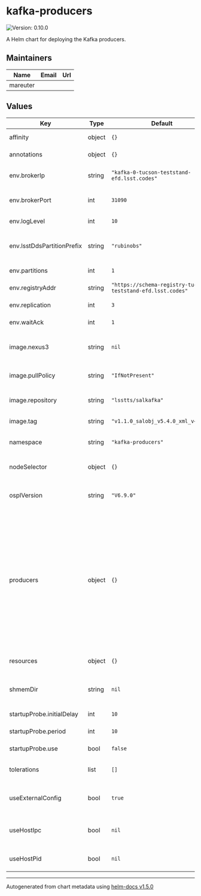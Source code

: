 # kafka-producers

![Version: 0.10.0](https://img.shields.io/badge/Version-0.10.0-informational?style=flat-square)

A Helm chart for deploying the Kafka producers.

## Maintainers

| Name | Email | Url |
| ---- | ------ | --- |
| mareuter |  |  |

## Values

| Key | Type | Default | Description |
|-----|------|---------|-------------|
| affinity | object | `{}` | This specifies the scheduling constraints of the pod |
| annotations | object | `{}` | This allows the specification of pod annotations |
| env.brokerIp | string | `"kafka-0-tucson-teststand-efd.lsst.codes"` | The URI for the Kafka broker that received the generated Kafka messages |
| env.brokerPort | int | `31090` | The port associated with the Kafka broker specified in brokerIp |
| env.logLevel | int | `10` | This value determines the logging level for the producers |
| env.lsstDdsPartitionPrefix | string | `"rubinobs"` | The LSST_DDS_PARTITION_PREFIX name applied to all producer containers |
| env.partitions | int | `1` | The number of partitions that the producers are supporting |
| env.registryAddr | string | `"https://schema-registry-tucson-teststand-efd.lsst.codes"` | The URL for the Kafka broker associated schema registry |
| env.replication | int | `3` | The number of replications available to the producers |
| env.waitAck | int | `1` | The number of Kafka brokers to wait for an ack from |
| image.nexus3 | string | `nil` | The tag name for the Nexus3 Docker repository secrets if private images need to be pulled |
| image.pullPolicy | string | `"IfNotPresent"` | The policy to apply when pulling an image for deployment |
| image.repository | string | `"lsstts/salkafka"` | The Docker registry name of the container image to use for the producers |
| image.tag | string | `"v1.1.0_salobj_v5.4.0_xml_v4.7.0"` | The tag of the container image to use for the producers |
| namespace | string | `"kafka-producers"` | This is the namespace in which the producers will be placed |
| nodeSelector | object | `{}` | This allows the specification of using specific nodes to run the pod |
| osplVersion | string | `"V6.9.0"` | This is the version of the OpenSplice library to run. It is used to set the location of the OSPL configuration file |
| producers | object | `{}` | This section holds the configuration of the individual producers. Each producer is specified by a name (i.e. _auxtel_) which becomes the definition point for the rest of the information. Then name specifed must be used in place of the _name_ attribute. _name.cscs_ (The list of CSCs that the named producer will monitor), _name.image_ (OPTIONAL: This section provides override of the default image section), _name.env_ (OPTIONAL: This section provides override of the defaults env section) |
| resources | object | `{}` | This allows the specification of resources (CPU, memory) requires to run the container |
| shmemDir | string | `nil` | This is the path to the Kubernetes local store where the shared memory database will be written |
| startupProbe.initialDelay | int | `10` | The initial delay in seconds before the first check is made |
| startupProbe.period | int | `10` | The time in seconds between checks |
| startupProbe.use | bool | `false` | This decides whether or not to use the startup probe |
| tolerations | list | `[]` | This specifies the tolerations of the pod for any system taints |
| useExternalConfig | bool | `true` | This sets whether to rely on the ConfigMap for OSPL configuration or the internal OSPL configuration |
| useHostIpc | bool | `nil` | This sets the use of the host inter-process communication system. Defaults to true if not specified |
| useHostPid | bool | `nil` | This sets the use of the host process ID system. Defaults to true if not specified |

----------------------------------------------
Autogenerated from chart metadata using [helm-docs v1.5.0](https://github.com/norwoodj/helm-docs/releases/v1.5.0)
